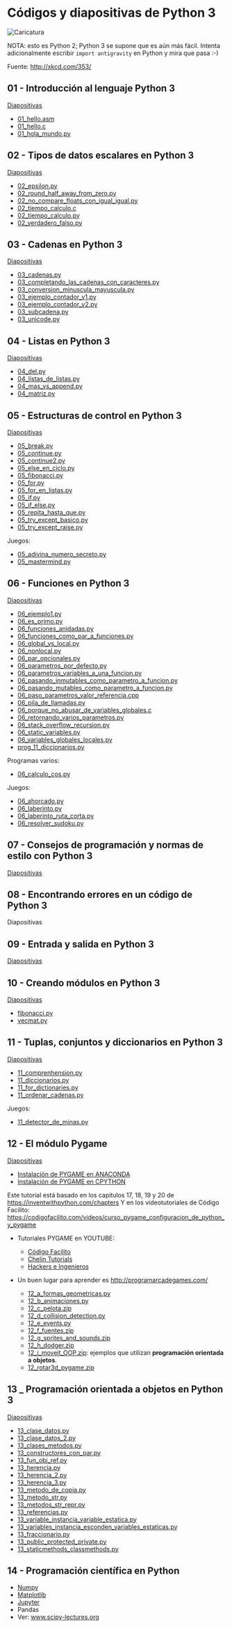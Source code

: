 # Códigos y diapositivas de Python 3

![Caricatura](http://imgs.xkcd.com/comics/python.png)

NOTA: esto es Python 2; Python 3 se supone que es aún más fácil. Intenta adicionalmente escribir  `import antigravity` en Python y mira que pasa :-)

Fuente: http://xkcd.com/353/


## 01 - Introducción al lenguaje Python 3
[Diapositivas](../../diapositivas/python3/01_-_Introduccion_a_Python_3.pdf)
- [01_hello.asm](../../codigo/otros/01_hello.asm)
- [01_hello.c](../../codigo/C/01_hello.c)
- [01_hola_mundo.py](../../codigo/python3/01_hola_mundo.py)

## 02 - Tipos de datos escalares en Python 3
[Diapositivas](../../diapositivas/python3/02_-_Tipos_de_datos_escalares_en_Python_3.pdf)
- [02_epsilon.py](../../codigo/python3/02_epsilon.py)
- [02_round_half_away_from_zero.py](../../codigo/python3/02_round_half_away_from_zero.py)
- [02_no_compare_floats_con_igual_igual.py](../../codigo/python3/02_no_compare_floats_con_igual_igual.py)
- [02_tiempo_calculo.c](../../codigo/C/02_tiempo_calculo.c)
- [02_tiempo_calculo.py](../../codigo/python3/02_tiempo_calculo.py)
- [02_verdadero_falso.py](../../codigo/python3/02_verdadero_falso.py)

## 03 - Cadenas en Python 3
[Diapositivas](../../diapositivas/python3/03_-_Cadenas_en_Python_3.pdf)
- [03_cadenas.py](../../codigo/python3/03_cadenas.py)
- [03_completando_las_cadenas_con_caracteres.py](../../codigo/python3/03_completando_las_cadenas_con_caracteres.py)
- [03_conversion_minuscula_mayuscula.py](../../codigo/python3/03_conversion_minuscula_mayuscula.py)
- [03_ejemplo_contador_v1.py](../../codigo/python3/03_ejemplo_contador_v1.py)
- [03_ejemplo_contador_v2.py](../../codigo/python3/03_ejemplo_contador_v2.py)
- [03_subcadena.py](../../codigo/python3/03_subcadena.py)
- [03_unicode.py](../../codigo/python3/03_unicode.py)

## 04 - Listas en Python 3
[Diapositivas](../../diapositivas/python3/04_-_Listas_en_Python_3.pdf)
- [04_del.py](../../codigo/python3/04_del.py)
- [04_listas_de_listas.py](../../codigo/python3/04_listas_de_listas.py)
- [04_mas_vs_append.py](../../codigo/python3/04_mas_vs_append.py)
- [04_matriz.py](../../codigo/python3/04_matriz.py)

## 05 - Estructuras de control en Python 3
[Diapositivas](../../diapositivas/python3/05_-_Estructuras_de_control_en_Python_3.pdf)
- [05_break.py](../../codigo/python3/05_break.py)
- [05_continue.py](../../codigo/python3/05_continue.py)
- [05_continue2.py](../../codigo/python3/05_continue2.py)
- [05_else_en_ciclo.py](../../codigo/python3/05_else_en_ciclo.py)
- [05_fibonacci.py](../../codigo/python3/05_fibonacci.py)
- [05_for.py](../../codigo/python3/05_for.py)
- [05_for_en_listas.py](../../codigo/python3/05_for_en_listas.py)
- [05_if.py](../../codigo/python3/05_if.py)
- [05_if_else.py](../../codigo/python3/05_if_else.py)
- [05_repita_hasta_que.py](../../codigo/python3/05_repita_hasta_que.py)
- [05_try_except_basico.py](../../codigo/python3/05_try_except_basico.py)
- [05_try_except_raise.py](../../codigo/python3/05_try_except_raise.py)

Juegos:
- [05_adivina_numero_secreto.py](../../codigo/python3/05_adivina_numero_secreto.py)
- [05_mastermind.py](../../codigo/python3/05_mastermind.py)

## 06  - Funciones en Python 3
[Diapositivas](../../diapositivas/python3/06_-_Funciones_en_Python_3.pdf)
- [06_ejemplo1.py](../../codigo/python3/06_ejemplo1.py)
- [06_es_primo.py](../../codigo/python3/06_es_primo.py)
- [06_funciones_anidadas.py](../../codigo/python3/06_funciones_anidadas.py)
- [06_funciones_como_par_a_funciones.py](../../codigo/python3/06_funciones_como_par_a_funciones.py)
- [06_global_vs_local.py](../../codigo/python3/06_global_vs_local.py)
- [06_nonlocal.py](../../codigo/python3/06_nonlocal.py)
- [06_par_opcionales.py](../../codigo/python3/06_par_opcionales.py)
- [06_parametros_por_defecto.py](../../codigo/python3/06_parametros_por_defecto.py)
- [06_parametros_variables_a_una_funcion.py](../../codigo/python3/06_parametros_variables_a_una_funcion.py)
- [06_pasando_inmutables_como_parametro_a_funcion.py](../../codigo/python3/06_pasando_inmutables_como_parametro_a_funcion.py)
- [06_pasando_mutables_como_parametro_a_funcion.py](../../codigo/python3/06_pasando_mutables_como_parametro_a_funcion.py)
- [06_paso_parametros_valor_referencia.cpp](../../codigo/otros/06_paso_parametros_valor_referencia.cpp)
- [06_pila_de_llamadas.py](../../codigo/python3/06_pila_de_llamadas.py)
- [06_porque_no_abusar_de_variables_globales.c](../../codigo/C/06_porque_no_abusar_de_variables_globales.c)
- [06_retornando_varios_parametros.py](../../codigo/python3/06_retornando_varios_parametros.py)
- [06_stack_overflow_recursion.py](../../codigo/python3/06_stack_overflow_recursion.py)
- [06_static_variables.py](../../codigo/python3/06_static_variables.py)
- [06_variables_globales_locales.py](../../codigo/python3/06_variables_globales_locales.py)
- [prog_11_diccionarios.py](../../codigo/python3/prog_11_diccionarios.py)

Programas varios:
- [06_calculo_cos.py](../../codigo/python3/06_calculo_cos.py)

Juegos:
- [06_ahorcado.py](../../codigo/python3/06_ahorcado.py)
- [06_laberinto.py](../../codigo/python3/06_laberinto.py)
- [06_laberinto_ruta_corta.py](../../codigo/python3/06_laberinto_ruta_corta.py)
- [06_resolver_sudoku.py](../../codigo/python3/06_resolver_sudoku.py)

## 07 - Consejos de programación y normas de estilo con Python 3
[Diapositivas](../../diapositivas/python3/07_-_Consejos_de_programacion_y_normas_de_estilo_con_Python_3.pdf)

## 08 - Encontrando errores en un código de Python 3 
Diapositivas

## 09 - Entrada y salida en Python 3
[Diapositivas](../../diapositivas/python3/09_-_Entrada_y_salida_en_Python_3.pdf)

## 10 - Creando módulos en Python 3
[Diapositivas](../../diapositivas/python3/10_-_Creando_modulos_en_Python_3.pdf)
- [fibonacci.py](../../codigo/python3/fibonacci.py)
- [vecmat.py](../../codigo/python3/vecmat.py)

## 11 - Tuplas, conjuntos y diccionarios en Python 3
[Diapositivas](../../diapositivas/python3/11_-_Tuplas_conjuntos_y_diccionarios_en_Python_3.pdf)
- [11_comprenhension.py](../../codigo/python3/11_comprenhension.py)
- [11_diccionarios.py](../../codigo/python3/11_diccionarios.py)
- [11_for_dictionaries.py](../../codigo/python3/11_for_dictionaries.py)
- [11_ordenar_cadenas.py](../../codigo/python3/11_ordenar_cadenas.py)

Juegos:
- [11_detector_de_minas.py](../../codigo/python3/11_detector_de_minas.py)


## 12 - El módulo Pygame
[Diapositivas](../../diapositivas/python3/12_-_Pygame.pdf)
- [Instalación de PYGAME en ANACONDA](https://anaconda.org/CogSci/pygame)
- <a href="http://programarcadegames.com/index.php?chapter## foreword&langes">Instalación de PYGAME en CPYTHON</a>

Este tutorial está basado en los capítulos 17, 18, 19 y 20 de https://inventwithpython.com/chapters
Y en los videotutoriales de Código Facilito: https://codigofacilito.com/videos/curso_pygame_configuracion_de_python_y_pygame

- Tutoriales PYGAME en YOUTUBE:
  - [Código Facilito](https://codigofacilito.com/cursos/pygame)
  - [Chelín Tutorials](http://chelintutorials.blogspot.com/p/pygame.html)
  - <a href="https://www.youtube.com/playlist?list=PLPOv7bTzpLUsHikz39jnTnL0DYMVFiVt4">Hackers e Ingenieros</a>

- Un buen lugar para aprender es http://programarcadegames.com/
  - [12_a_formas_geometricas.py](../../codigo/python3/12_a_formas_geometricas.py)
  - [12_b_animaciones.py](../../codigo/python3/12_b_animaciones.py)
  - [12_c_pelota.zip](../../codigo/python3/12_c_pelota.zip)
  - [12_d_collision_detection.py](../../codigo/python3/12_d_collision_detection.py)
  - [12_e_events.py](../../codigo/python3/12_e_events.py)
  - [12_f_fuentes.zip](../../codigo/python3/12_f_fuentes.zip)
  - [12_g_sprites_and_sounds.zip](../../codigo/python3/12_g_sprites_and_sounds.zip)
  - [12_h_dodger.zip](../../codigo/python3/12_h_dodger.zip)
  - [12_i_moveit_OOP.zip](../../codigo/python3/12_i_moveit_OOP.zip): ejemplos que utilizan **programación orientada a objetos**.
  - [12_rotar3d_pygame.zip](../../codigo/python3/12_rotar3d_pygame.zip)  

## 13 _ Programación orientada a objetos en Python 3
[Diapositivas](../../diapositivas/python3/13_-_Programacion_orientada_a_objetos_en_Python_3.pdf)
- [13_clase_datos.py](../../codigo/python3/13_clase_datos.py)
- [13_clase_datos_2.py](../../codigo/python3/13_clase_datos_2.py)
- [13_clases_metodos.py](../../codigo/python3/13_clases_metodos.py)
- [13_constructores_con_par.py](../../codigo/python3/13_constructores_con_par.py)
- [13_fun_obj_ref.py](../../codigo/python3/13_fun_obj_ref.py)
- [13_herencia.py](../../codigo/python3/13_herencia.py)
- [13_herencia_2.py](../../codigo/python3/13_herencia_2.py)
- [13_herencia_3.py](../../codigo/python3/13_herencia_3.py)
- [13_metodo_de_copia.py](../../codigo/python3/13_metodo_de_copia.py)
- [13_metodo_str.py](../../codigo/python3/13_metodo_str.py)
- [13_metodos_str_repr.py](../../codigo/python3/13_metodos_str_repr.py)
- [13_referencias.py](../../codigo/python3/13_referencias.py)
- [13_variable_instancia_variable_estatica.py](../../codigo/python3/13_variable_instancia_variable_estatica.py)
- [13_variables_instancia_esconden_variables_estaticas.py](../../codigo/python3/13_variables_instancia_esconden_variables_estaticas.py)
- [13_fraccionario.py](../../codigo/python3/13_fraccionario.py)
- [13_public_protected_private.py](../../codigo/python3/13_public_protected_private.py)
- [13_staticmethods_classmethods.py](../../codigo/python3/13_staticmethods_classmethods.py)

## 14 - Programación científica en Python
- [Numpy](../../codigo/python3/jupyter/tutorial_numpy.ipynb)
- [Matplotlib](../../codigo/python3/jupyter/tutorial_matplotlib.ipynb)
- [Jupyter](../../codigo/python3/jupyter/tutorial_jupyter.ipynb)
- Pandas
- Ver: www.scipy-lectures.org

